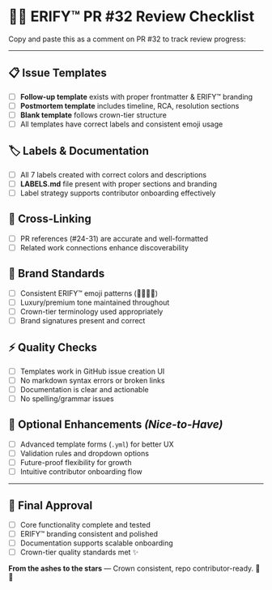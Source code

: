 # 👑💎 ERIFY™ PR #32 Review Checklist

Copy and paste this as a comment on PR #32 to track review progress:

---

## 📋 Issue Templates
- [ ] **Follow-up template** exists with proper frontmatter & ERIFY™ branding
- [ ] **Postmortem template** includes timeline, RCA, resolution sections  
- [ ] **Blank template** follows crown-tier structure
- [ ] All templates have correct labels and consistent emoji usage

## 🏷️ Labels & Documentation  
- [ ] All 7 labels created with correct colors and descriptions
- [ ] **LABELS.md** file present with proper sections and branding
- [ ] Label strategy supports contributor onboarding effectively

## 🔗 Cross-Linking
- [ ] PR references (#24-31) are accurate and well-formatted
- [ ] Related work connections enhance discoverability

## 🎯 Brand Standards
- [ ] Consistent ERIFY™ emoji patterns (💎🔥✨👑)
- [ ] Luxury/premium tone maintained throughout
- [ ] Crown-tier terminology used appropriately
- [ ] Brand signatures present and correct

## ⚡ Quality Checks
- [ ] Templates work in GitHub issue creation UI
- [ ] No markdown syntax errors or broken links
- [ ] Documentation is clear and actionable
- [ ] No spelling/grammar issues

## 🚀 Optional Enhancements *(Nice-to-Have)*
- [ ] Advanced template forms (`.yml`) for better UX
- [ ] Validation rules and dropdown options
- [ ] Future-proof flexibility for growth
- [ ] Intuitive contributor onboarding flow

---

## 🏁 **Final Approval**
- [ ] Core functionality complete and tested
- [ ] ERIFY™ branding consistent and polished  
- [ ] Documentation supports scalable onboarding
- [ ] Crown-tier quality standards met ✨

**From the ashes to the stars** — Crown consistent, repo contributor-ready. 💎🔥